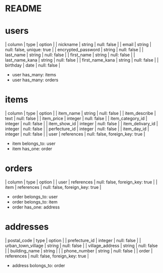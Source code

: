# README

# users
|  column                 |  type        |  option                          |
|  nickname               |  string      |  null: false                     |
|  email                  |  string      |  null: false, unique: true       |
|  encrypted_password     |  string      |  null: false                     |
|  last_name              |  string      |  null: false                     |
|  first_name             |  string      |  null: false                     |
|  last_name_kana         |  string      |  null: false                     |
|  first_name_kana        |  string      |  null: false                     |
|  birthday               |  date        |  null: false                     |

- user has_many: items
- user has_many: orders


# items
|  column                 |  type        |  option                          |
|  item_name              |  string      |  null: false                     |
|  item_describe          |  text        |  null: false                     |
|  item_price             |  integer     |  null: false                     |
|  item_category_id       |  integer     |  null: false                     |
|  item_show_id           |  integer     |  null: false                     |
|  item_delivary_id       |  integer     |  null: false                     |
|  perfecture_id          |  integer     |  null: false                     |
|  item_day_id            |  integer     |  null: false                     |
|  user                   |  references  |  null: false, foreign_key: true  |

- item belongs_to: user
- item has_one: order


# orders
|  column                 |  type        |  option                          |
|  user                   |  references  |  null: false, foreign_key: true  |
|  item                   |  references  |  null: false, foreign_key: true  |

- order belongs_to: user
- order belongs_to: item
- order has_one: address


# addresses
|  postal_code            |  type        |  option                          |
|  prefecture_id          |  integer     |  null: false                     |
|  urban_town_village     |  string      |  null: false                     |
|  village_address        |  string      |  null: false                     |
|  building_name          |  string      |                                  |
|  phone_number           |  string      |  null: false                     |
|  order                  |  references  |  null: false, foreign_key: true  |

- address bolongs_to: order
